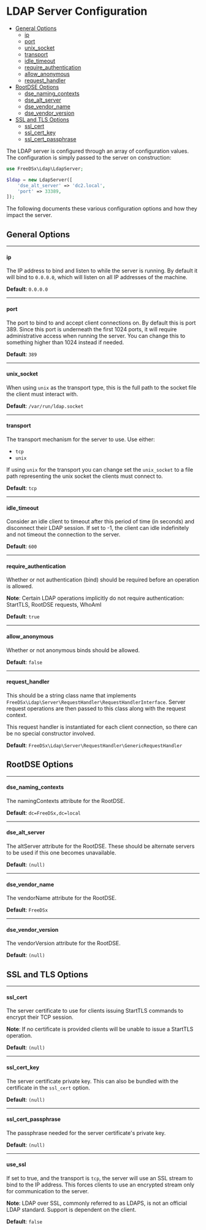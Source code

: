 LDAP Server Configuration
================

* [General Options](#general-options)
    * [ip](#ip)
    * [port](#port)
    * [unix_socket](#unix_socket)
    * [transport](#transport)
    * [idle_timeout](#idle_timeout)
    * [require_authentication](#require_authentication)
    * [allow_anonymous](#allow_anonymous)
    * [request_handler](#request_handler)
* [RootDSE Options](#rootdse-options)
    * [dse_naming_contexts](#dse_naming_contexts)
    * [dse_alt_server](#dse_alt_server)
    * [dse_vendor_name](#dse_vendor_name)
    * [dse_vendor_version](#dse_vendor_version)
* [SSL and TLS Options](#ssl-and-tls-options)
    * [ssl_cert](#ssl_cert)
    * [ssl_cert_key](#ssl_cert_key)
    * [ssl_cert_passphrase](#ssl_cert_passphrase)

The LDAP server is configured through an array of configuration values. The configuration is simply passed to the server
on construction:

```php
use FreeDSx\Ldap\LdapServer;

$ldap = new LdapServer([
    'dse_alt_server' => 'dc2.local',
    'port' => 33389,
]);
```

The following documents these various configuration options and how they impact the server.

## General Options

------------------
#### ip

The IP address to bind and listen to while the server is running. By default it will bind to `0.0.0.0`, which will listen
on all IP addresses of the machine.

**Default**: `0.0.0.0`

------------------
#### port

The port to bind to and accept client connections on. By default this is port 389. Since this port is underneath the
first 1024 ports, it will require administrative access when running the server. You can change this to something higher
than 1024 instead if needed.

**Default**: `389`

------------------
#### unix_socket

When using `unix` as the transport type, this is the full path to the socket file the client must interact with. 

**Default**: `/var/run/ldap.socket`

------------------
#### transport

The transport mechanism for the server to use. Use either:

* `tcp`
* `unix`

If using `unix` for the transport you can change set the `unix_socket` to a file path representing the unix socket the clients must connect to.

**Default**: `tcp`

------------------
#### idle_timeout

Consider an idle client to timeout after this period of time (in seconds) and disconnect their LDAP session. If set to
-1, the client can idle indefinitely and not timeout the connection to the server.

**Default**: `600`

------------------
#### require_authentication

Whether or not authentication (bind) should be required before an operation is allowed.

**Note**: Certain LDAP operations implicitly do not require authentication: StartTLS, RootDSE requests, WhoAmI

**Default**: `true`

------------------
#### allow_anonymous

Whether or not anonymous binds should be allowed.

**Default**: `false`

------------------
#### request_handler

This should be a string class name that implements `FreeDSx\Ldap\Server\RequestHandler\RequestHandlerInterface`. Server 
request operations are then passed to this class along with the request context.

This request handler is instantiated for each client connection, so there can be no special constructor involved.

**Default**: `FreeDSx\Ldap\Server\RequestHandler\GenericRequestHandler`

## RootDSE Options

------------------
#### dse_naming_contexts

The namingContexts attribute for the RootDSE. 

**Default**: `dc=FreeDSx,dc=local`

------------------
#### dse_alt_server

The altServer attribute for the RootDSE. These should be alternate servers to be used if this one becomes unavailable.

**Default**: `(null)`

------------------
#### dse_vendor_name

The vendorName attribute for the RootDSE.

**Default**: `FreeDSx`

------------------
#### dse_vendor_version

The vendorVersion attribute for the RootDSE.

**Default**: `(null)`

## SSL and TLS Options

------------------
#### ssl_cert

The server certificate to use for clients issuing StartTLS commands to encrypt their TCP session.

**Note**: If no certificate is provided clients will be unable to issue a StartTLS operation.

**Default**: `(null)`

------------------
#### ssl_cert_key

The server certificate private key. This can also be bundled with the certificate in the `ssl_cert` option.

**Default**: `(null)`

------------------
#### ssl_cert_passphrase

The passphrase needed for the server certificate's private key. 

**Default**: `(null)`

------------------
#### use_ssl

If set to true, and the transport is `tcp`, the server will use an SSL stream to bind to the IP address. This forces clients
to use an encrypted stream only for communication to the server.

**Note**: LDAP over SSL, commonly referred to as LDAPS, is not an official LDAP standard. Support is dependent on the client.

**Default**: `false`
